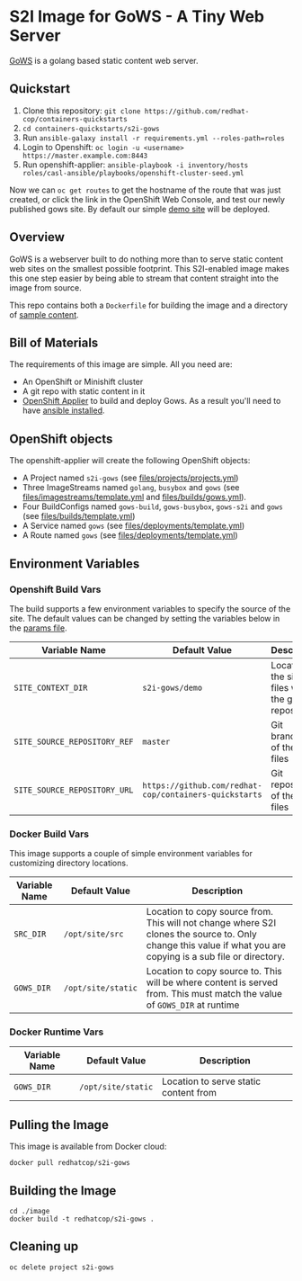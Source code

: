 # S2I Image for GoWS - A Tiny Web Server

[GoWS](https://github.com/redhat-cop/gows) is a golang based static content web server.

## Quickstart

1. Clone this repository:
   `git clone https://github.com/redhat-cop/containers-quickstarts`
2. `cd containers-quickstarts/s2i-gows`
3. Run `ansible-galaxy install -r requirements.yml --roles-path=roles`
4. Login to Openshift: `oc login -u <username> https://master.example.com:8443`
5. Run openshift-applier: `ansible-playbook -i inventory/hosts roles/casl-ansible/playbooks/openshift-cluster-seed.yml`

Now we can `oc get routes` to get the hostname of the route that was just created, or click the link in the OpenShift Web Console, and test our newly published gows site.
By default our simple [demo site](demo/index.html) will be deployed.

## Overview

GoWS is a webserver built to do nothing more than to serve static content web sites on the smallest possible footprint. This S2I-enabled image makes this one step easier by being able to stream that content straight into the image from source.

This repo contains both a `Dockerfile` for building the image and a directory of [sample content](/s2i-gows/demo).

## Bill of Materials

The requirements of this image are simple. All you need are:

* An OpenShift or Minishift cluster
* A git repo with static content in it
* [OpenShift Applier](https://github.com/redhat-cop/casl-ansible/tree/master/roles/openshift-applier) to build and deploy Gows. As a result you'll need to have [ansible installed](http://docs.ansible.com/ansible/latest/intro_installation.html).

## OpenShift objects

The openshift-applier will create the following OpenShift objects:
* A Project named `s2i-gows` (see [files/projects/projects.yml](files/projects/projects.yml))
* Three ImageStreams named `golang`, `busybox` and `gows` (see [files/imagestreams/template.yml](files/imagestreams/template.yml) and [files/builds/gows.yml](files/builds/gows.yml)).
* Four BuildConfigs named `gows-build`, `gows-busybox`, `gows-s2i` and `gows` (see [files/builds/template.yml](files/builds/template.yml))
* A Service named `gows` (see [files/deployments/template.yml](files/deployments/template.yml))
* A Route named `gows` (see [files/deployments/template.yml](files/deployments/template.yml))

## Environment Variables

### Openshift Build Vars
The build supports a few environment variables to specify the source of the site. The default values can be changed by setting the variables below in the [params file](files/builds/params).

| Variable Name | Default Value | Description |
| ------------- | ------------- | ----------- |
| `SITE_CONTEXT_DIR` | `s2i-gows/demo` | Location of the site files within the git repository |
| `SITE_SOURCE_REPOSITORY_REF` | `master` | Git branch/tag of the site files |
| `SITE_SOURCE_REPOSITORY_URL` | `https://github.com/redhat-cop/containers-quickstarts` | Git repository of the site files |

### Docker Build Vars

This image supports a couple of simple environment variables for customizing directory locations.

| Variable Name | Default Value | Description |
| --------------| ------------- | ----------- |
| `SRC_DIR` | `/opt/site/src`| Location to copy source from. This will not change where S2I clones the source to. Only change this value if what you are copying is a sub file or directory. |
| `GOWS_DIR` | `/opt/site/static` | Location to copy source to. This will be where content is served from. This must match the value of `GOWS_DIR` at runtime |

### Docker Runtime Vars

| Variable Name | Default Value | Description |
| --------------| ------------- | ----------- |
| `GOWS_DIR` | `/opt/site/static` | Location to serve static content from |

## Pulling the Image

This image is available from Docker cloud:

```
docker pull redhatcop/s2i-gows
```

## Building the Image

```
cd ./image
docker build -t redhatcop/s2i-gows .
```

## Cleaning up
`oc delete project s2i-gows`
